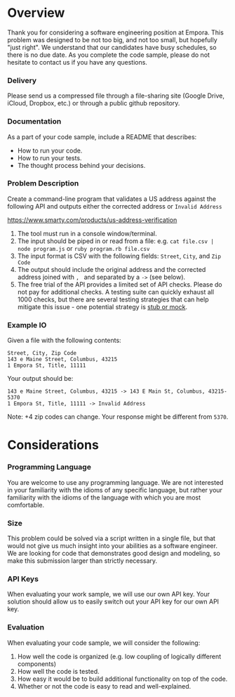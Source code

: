 # Overview

Thank you for considering a software engineering position at Empora. This problem was designed to be not too big, and not too small, but hopefully "just right". We understand that our candidates have busy schedules, so there is no due date. As you complete the code sample, please do not hesitate to contact us if you have any questions.

### Delivery

Please send us a compressed file through a file-sharing site (Google Drive, iCloud, Dropbox, etc.) or through a public github repository.

### Documentation

As a part of your code sample, include a README that describes:
* How to run your code.
* How to run your tests.
* The thought process behind your decisions.

### Problem Description

Create a command-line program that validates a US address against the following API and outputs either the corrected address or `Invalid Address`

https://www.smarty.com/products/us-address-verification

1. The tool must run in a console window/terminal.
2. The input should be piped in or read from a file: e.g. `cat file.csv | node program.js` or `ruby program.rb file.csv`
3. The input format is CSV with the following fields: `Street`, `City`, and `Zip Code`
4. The output should include the original address and the corrected address joined with `, ` and separated by a ` -> ` (see below).
5. The free trial of the API provides a limited set of API checks. Please do not pay for additional checks. A testing suite can quickly exhaust all 1000 checks, but there are several testing strategies that can help mitigate this issue - one potential strategy is [stub or mock](https://martinfowler.com/articles/mocksArentStubs.html).

### Example IO

Given a file with the following contents:

```
Street, City, Zip Code
143 e Maine Street, Columbus, 43215
1 Empora St, Title, 11111
```

Your output should be:

```
143 e Maine Street, Columbus, 43215 -> 143 E Main St, Columbus, 43215-5370
1 Empora St, Title, 11111 -> Invalid Address
```

Note: +4 zip codes can change. Your response might be different from `5370`.

# Considerations

### Programming Language

You are welcome to use any programming language.  We are not interested in your familiarity with the idioms of any specific language, but rather your familiarity with the idioms of the language with which you are most comfortable.

### Size

This problem could be solved via a script written in a single file, but that would not give us much insight into your abilities as a software engineer. We are looking for code that demonstrates good design and modeling, so make this submission larger than strictly necessary.

### API Keys

When evaluating your work sample, we will use our own API key. Your solution should allow us to easily switch out your API key for our own API key.

### Evaluation

When evaluating your code sample, we will consider the following:
1. How well the code is organized (e.g. low coupling of logically different components)
2. How well the code is tested.
3. How easy it would be to build additional functionality on top of the code.
4. Whether or not the code is easy to read and well-explained.
